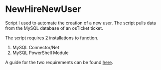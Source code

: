 # NewHireNewUser
Script I used to automate the creation of a new user. The script pulls data from the MySQL database of an osTicket ticket. 

The script requires 2 installations to function. 
1. MySQL Connector/Net
2. MySQL PowerShell Module

A guide for the two requirements can be found [here](https://mcpmag.com/articles/2016/03/02/querying-mysql-databases.aspx). 
